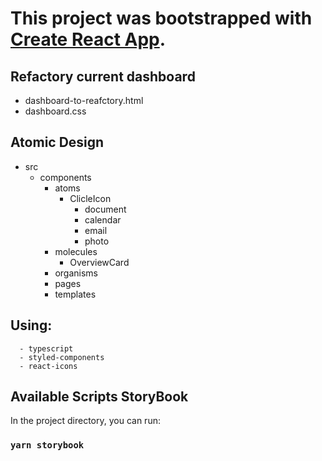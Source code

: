 # This project was bootstrapped with [Create React App](https://github.com/facebook/create-react-app).

## Refactory current dashboard
  - dashboard-to-reafctory.html
  - dashboard.css

## Atomic Design
  - src
    - components
      - atoms
        - ClicleIcon
          - document
          - calendar
          - email
          - photo
      - molecules
          - OverviewCard
      - organisms
      - pages
      - templates

## Using:
```
  - typescript
  - styled-components
  - react-icons
```

## Available Scripts StoryBook

In the project directory, you can run:

### `yarn storybook`
